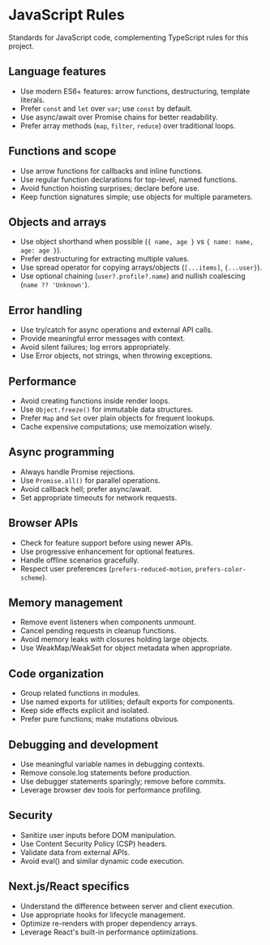 # JavaScript Rules

Standards for JavaScript code, complementing TypeScript rules for this project.

## Language features

- Use modern ES6+ features: arrow functions, destructuring, template literals.
- Prefer `const` and `let` over `var`; use `const` by default.
- Use async/await over Promise chains for better readability.
- Prefer array methods (`map`, `filter`, `reduce`) over traditional loops.

## Functions and scope

- Use arrow functions for callbacks and inline functions.
- Use regular function declarations for top-level, named functions.
- Avoid function hoisting surprises; declare before use.
- Keep function signatures simple; use objects for multiple parameters.

## Objects and arrays

- Use object shorthand when possible (`{ name, age }` vs `{ name: name, age: age }`).
- Prefer destructuring for extracting multiple values.
- Use spread operator for copying arrays/objects (`[...items]`, `{...user}`).
- Use optional chaining (`user?.profile?.name`) and nullish coalescing (`name ?? 'Unknown'`).

## Error handling

- Use try/catch for async operations and external API calls.
- Provide meaningful error messages with context.
- Avoid silent failures; log errors appropriately.
- Use Error objects, not strings, when throwing exceptions.

## Performance

- Avoid creating functions inside render loops.
- Use `Object.freeze()` for immutable data structures.
- Prefer `Map` and `Set` over plain objects for frequent lookups.
- Cache expensive computations; use memoization wisely.

## Async programming

- Always handle Promise rejections.
- Use `Promise.all()` for parallel operations.
- Avoid callback hell; prefer async/await.
- Set appropriate timeouts for network requests.

## Browser APIs

- Check for feature support before using newer APIs.
- Use progressive enhancement for optional features.
- Handle offline scenarios gracefully.
- Respect user preferences (`prefers-reduced-motion`, `prefers-color-scheme`).

## Memory management

- Remove event listeners when components unmount.
- Cancel pending requests in cleanup functions.
- Avoid memory leaks with closures holding large objects.
- Use WeakMap/WeakSet for object metadata when appropriate.

## Code organization

- Group related functions in modules.
- Use named exports for utilities; default exports for components.
- Keep side effects explicit and isolated.
- Prefer pure functions; make mutations obvious.

## Debugging and development

- Use meaningful variable names in debugging contexts.
- Remove console.log statements before production.
- Use debugger statements sparingly; remove before commits.
- Leverage browser dev tools for performance profiling.

## Security

- Sanitize user inputs before DOM manipulation.
- Use Content Security Policy (CSP) headers.
- Validate data from external APIs.
- Avoid eval() and similar dynamic code execution.

## Next.js/React specifics

- Understand the difference between server and client execution.
- Use appropriate hooks for lifecycle management.
- Optimize re-renders with proper dependency arrays.
- Leverage React's built-in performance optimizations.

